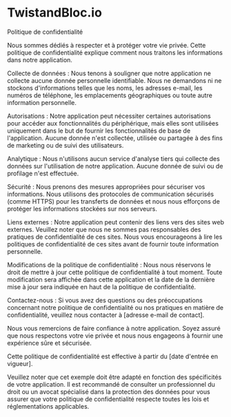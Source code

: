 # TwistandBloc.io

Politique de confidentialité

Nous sommes dédiés à respecter et à protéger votre vie privée. Cette politique de confidentialité explique comment nous traitons les informations dans notre application.

Collecte de données : Nous tenons à souligner que notre application ne collecte aucune donnée personnelle identifiable. Nous ne demandons ni ne stockons d'informations telles que les noms, les adresses e-mail, les numéros de téléphone, les emplacements géographiques ou toute autre information personnelle.

Autorisations : Notre application peut nécessiter certaines autorisations pour accéder aux fonctionnalités du périphérique, mais elles sont utilisées uniquement dans le but de fournir les fonctionnalités de base de l'application. Aucune donnée n'est collectée, utilisée ou partagée à des fins de marketing ou de suivi des utilisateurs.

Analytique : Nous n'utilisons aucun service d'analyse tiers qui collecte des données sur l'utilisation de notre application. Aucune donnée de suivi ou de profilage n'est effectuée.

Sécurité : Nous prenons des mesures appropriées pour sécuriser vos informations. Nous utilisons des protocoles de communication sécurisés (comme HTTPS) pour les transferts de données et nous nous efforçons de protéger les informations stockées sur nos serveurs.

Liens externes : Notre application peut contenir des liens vers des sites web externes. Veuillez noter que nous ne sommes pas responsables des pratiques de confidentialité de ces sites. Nous vous encourageons à lire les politiques de confidentialité de ces sites avant de fournir toute information personnelle.

Modifications de la politique de confidentialité : Nous nous réservons le droit de mettre à jour cette politique de confidentialité à tout moment. Toute modification sera affichée dans cette application et la date de la dernière mise à jour sera indiquée en haut de la politique de confidentialité.

Contactez-nous : Si vous avez des questions ou des préoccupations concernant notre politique de confidentialité ou nos pratiques en matière de confidentialité, veuillez nous contacter à [adresse e-mail de contact].

Nous vous remercions de faire confiance à notre application. Soyez assuré que nous respectons votre vie privée et nous nous engageons à fournir une expérience sûre et sécurisée.

Cette politique de confidentialité est effective à partir du [date d'entrée en vigueur].

Veuillez noter que cet exemple doit être adapté en fonction des spécificités de votre application. Il est recommandé de consulter un professionnel du droit ou un avocat spécialisé dans la protection des données pour vous assurer que votre politique de confidentialité respecte toutes les lois et réglementations applicables.
